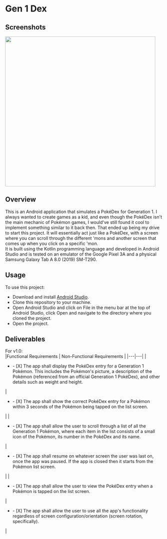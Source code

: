 # Gen 1 Dex

## Screenshots

<img src="https://github.com/AS-Coope/Gen1Dex/assets/94488901/ee50927c-68ec-430d-aabe-d454cafeb5f4" height="480" width="auto">  

## Overview
This is an Android application that simulates a PokéDex for Generation 1. I always wanted to create games as a kid, and even though the PokéDex isn't the main mechanic of Pokémon games, I would've still found it cool to implement something similar to it back then. That ended up being my drive to start this project. It will essentially act just like a PokéDex, with a screen where you can scroll through the different 'mons and another screen that comes up when you click on a specific 'mon.  
It is built using the Kotlin programming language and developed in Android Studio and is tested on an emulator of the Google Pixel 3A and a physical Samsung Galaxy Tab A 8.0 (2019) SM-T290.

## Usage
To use this project:
- Download and install [Android Studio](https://developer.android.com/studio).
- Clone this repository to your machine.
- Open Android Studio and click on File in the menu bar at the top of Android Studio, click Open and navigate to the directory where you cloned the project.
- Open the project.

## Deliverables
For v1.0:  
|Functional Requirements | Non-Functional Requirements |
|---|---|
| <ul><li>- [X] The app shall display the PokéDex entry for a Generation 1 Pokémon. This includes the Pokémon's picture, a description of the Pokémon (referenced from an official Generation 1 PokéDex), and other details such as weight and height.</ul></li> | <ul><li>- [X] The app shall show the correct PokéDex entry for a Pokémon within 3 seconds of the Pokémon being tapped on the list screen.</ul></li> |
| <ul><li>- [X] The app shall allow the user to scroll through a list of all the Generation 1 Pokémon, where each item in the list consists of a small icon of the Pokémon, its number in the PokéDex and its name.</ul></li> | <ul><li>- [X] The app shall resume on whatever screen the user was last on, once the app was paused. If the app is closed then it starts from the Pokémon list screen.</ul></li> |
| <ul><li>- [X] The app shall allow the user to view the PokéDex entry when a Pokémon is tapped on the list screen.</ul></li> | <ul><li>- [X] The app shall allow the user to use all the app's functionality regardless of screen configuration/orientation (screen rotation, specifically).</ul></li> |
